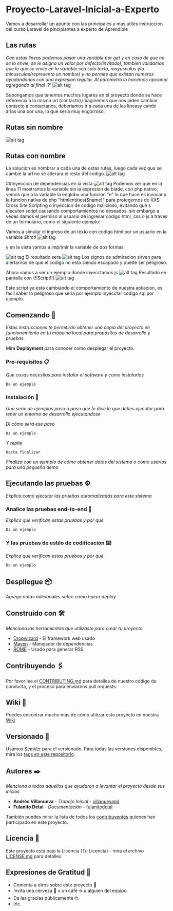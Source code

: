 # Proyecto-Laravel-Inicial-a-Experto
Vamos a desarrollar un apunte con las principales y mas utiles instruccion del curso Laravel de pincipiantes a experto de Aprendible

## Las rutas
_Con estas lineas podemos pasar una variable por get y en caso de que no se lo envie, se le asigna un valor por defecto(invitado), tambien validamos que 
lo que se envie en la variable sea solo texto, mayusculas y/o minusculas(representa un nombre) y no permite que existan numeros ayudandonos con una expresion regular.
Al parametro lo hacemos opcional agregando al final '?'_
![alt tag](https://github.com/patricioprp/Proyecto-Laravel-Inicial-a-Experto/blob/main/public/capturas/rutas.png)

Supongamos que tenemos muchos lugares en el proyecto donde se hace referencia a la misma url (contacto),imaginemos que nos piden cambiar contacto a contactanos, deberiamos ir a cada una de las lineasy cambi arlas una por una, lo que seria muy engorroso.
## Rutas sin nombre
![alt tag](https://github.com/patricioprp/Proyecto-Laravel-Inicial-a-Experto/blob/main/public/capturas/rutasSinNombre.png)

## Rutas con nombre
La solucion es nombrar a cada una de estas rutas, luego cada vez que se cambie la url no se alterara el resto del codigo.
![alt tag](https://github.com/patricioprp/Proyecto-Laravel-Inicial-a-Experto/blob/main/public/capturas/rutaConNombre.png)

##Inyeccion de dependencias en la vista
![alt tag](https://github.com/patricioprp/Proyecto-Laravel-Inicial-a-Experto/blob/main/public/capturas/inyeccion.png)
Podemos ver que en la linea 11 mostramos la variable sin la expresion de blade, con php nativo, vemos que a la variable la engloba una funcion "e" lo que hace es invocar a la funcion nativa de php "htmlentities($name)" para protegernos de XXS Cross Site Scripting o inyeccion de codigo malicioso, evitando que s ejecuten script causando comportamientos no deseados, sin embargo a veces damos el permiso al usuario de ingresar codigo html, css o js a traves de un formulario, como el siguiente ejemplo:

Vamos a simular el ingreso de un texto con codigo html por un usuario en la variable _$hmtl_
![alt tag](https://github.com/patricioprp/Proyecto-Laravel-Inicial-a-Experto/blob/main/public/capturas/rutasInyeccion.png)

y en la vista vamos a imprimir la variable de dos formas

![alt tag](https://github.com/patricioprp/Proyecto-Laravel-Inicial-a-Experto/blob/main/public/capturas/bladeInyeccion.png)
El resultado sera
![alt tag](https://github.com/patricioprp/Proyecto-Laravel-Inicial-a-Experto/blob/main/public/capturas/pantalla.png)
Los signos de admiracion sirven para alertarnos de que el codigo no esta siendo escapado y puede ser peligroso.


Ahora vamos a ver un ejemplo donde inyecctamos js
![alt tag](https://github.com/patricioprp/Proyecto-Laravel-Inicial-a-Experto/blob/main/public/capturas/script.png)
Resultado en pantalla con {!!Script!!}
![alt tag](https://github.com/patricioprp/Proyecto-Laravel-Inicial-a-Experto/blob/main/public/capturas/resultadoScript.png)

Este script ya esta cambiando el comportamiento de nuestra apliacion, es facil saber lo peligroso que seria por ejemplo inyecctar codigo sql por ejemplo.
## Comenzando 🚀

_Estas instrucciones te permitirán obtener una copia del proyecto en funcionamiento en tu máquina local para propósitos de desarrollo y pruebas._

Mira **Deployment** para conocer como desplegar el proyecto.


### Pre-requisitos 📋

_Que cosas necesitas para instalar el software y como instalarlas_

```
Da un ejemplo
```

### Instalación 🔧

_Una serie de ejemplos paso a paso que te dice lo que debes ejecutar para tener un entorno de desarrollo ejecutandose_

_Dí cómo será ese paso_

```
Da un ejemplo
```

_Y repite_

```
hasta finalizar
```

_Finaliza con un ejemplo de cómo obtener datos del sistema o como usarlos para una pequeña demo_

## Ejecutando las pruebas ⚙️

_Explica como ejecutar las pruebas automatizadas para este sistema_

### Analice las pruebas end-to-end 🔩

_Explica que verifican estas pruebas y por qué_

```
Da un ejemplo
```

### Y las pruebas de estilo de codificación ⌨️

_Explica que verifican estas pruebas y por qué_

```
Da un ejemplo
```

## Despliegue 📦

_Agrega notas adicionales sobre como hacer deploy_

## Construido con 🛠️

_Menciona las herramientas que utilizaste para crear tu proyecto_

* [Dropwizard](http://www.dropwizard.io/1.0.2/docs/) - El framework web usado
* [Maven](https://maven.apache.org/) - Manejador de dependencias
* [ROME](https://rometools.github.io/rome/) - Usado para generar RSS

## Contribuyendo 🖇️

Por favor lee el [CONTRIBUTING.md](https://gist.github.com/villanuevand/xxxxxx) para detalles de nuestro código de conducta, y el proceso para enviarnos pull requests.

## Wiki 📖

Puedes encontrar mucho más de cómo utilizar este proyecto en nuestra [Wiki](https://github.com/tu/proyecto/wiki)

## Versionado 📌

Usamos [SemVer](http://semver.org/) para el versionado. Para todas las versiones disponibles, mira los [tags en este repositorio](https://github.com/tu/proyecto/tags).

## Autores ✒️

_Menciona a todos aquellos que ayudaron a levantar el proyecto desde sus inicios_

* **Andrés Villanueva** - *Trabajo Inicial* - [villanuevand](https://github.com/villanuevand)
* **Fulanito Detal** - *Documentación* - [fulanitodetal](#fulanito-de-tal)

También puedes mirar la lista de todos los [contribuyentes](https://github.com/your/project/contributors) quíenes han participado en este proyecto. 

## Licencia 📄

Este proyecto está bajo la Licencia (Tu Licencia) - mira el archivo [LICENSE.md](LICENSE.md) para detalles

## Expresiones de Gratitud 🎁

* Comenta a otros sobre este proyecto 📢
* Invita una cerveza 🍺 o un café ☕ a alguien del equipo. 
* Da las gracias públicamente 🤓.
* etc.


